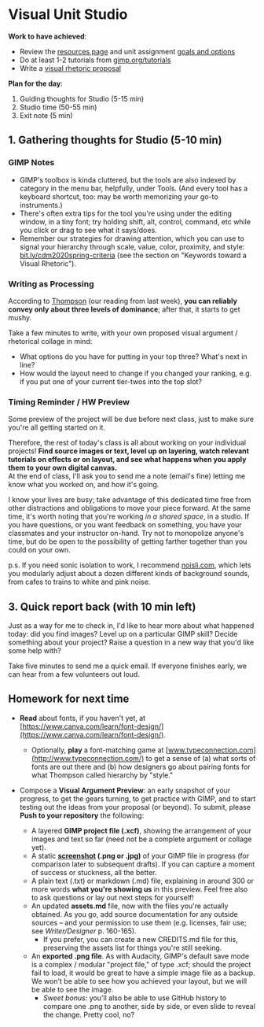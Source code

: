 



# Visual Unit Studio

**Work to have achieved**:
* Review the [resources page]({{site.github_url}}/resources) and unit assignment [goals and options](https://github.com/benmiller314/visual-argument-2020spring#project-2-visual-argument--rhetorical-collage)
* Do at least 1-2 tutorials from [gimp.org/tutorials](https://gimp.org/tutorials)
* Write a [visual rhetoric proposal]({{site.github.issues_url}})

**Plan for the day**:

1. Guiding thoughts for Studio (5-15 min)
2. Studio time (50-55 min)
3. Exit note (5 min)


## 1. Gathering thoughts for Studio (5-10 min)

### GIMP Notes
* GIMP's toolbox is kinda cluttered, but the tools are also indexed by category in the menu bar, helpfully, under Tools. (And every tool has a keyboard shortcut, too: may be worth memorizing your go-to instruments.)
* There's often extra tips for the tool you're using under the editing window, in a tiny font; try holding shift, alt, control, command, etc while you click or drag to see what it says/does.
* Remember our strategies for drawing attention, which you can use to signal your hierarchy through scale, value, color, proximity, and style: [bit.ly/cdm2020spring-criteria](http://bit.ly/cdm2020spring-criteria#heading=h.fhi9jgmnxpx8) (see the section on "Keywords toward a Visual Rhetoric").

### Writing as Processing
According to [Thompson](https://www.thetypetree.com/blog/graphic-design-101-dominancehierarchy) (our reading from last week), **you can reliably convey only about three levels of dominance**; after that, it starts to get mushy.

<div class="alert alert-success">
Take a few minutes to write, with your own proposed visual argument / rhetorical collage in mind:
<ul>
<li>What options do you have for putting in your top three? What's next in line?</li>
<li>How would the layout need to change if you changed your ranking, e.g. if you put one of your current tier-twos into the top slot?</li>
</ul>
</div>

### Timing Reminder / HW Preview
Some preview of the project will be due before next class, just to make sure you're all getting started on it.

<div class="alert alert-success">
Therefore, the rest of today's class is all about working on your individual projects! <strong>Find source images or text, level up on layering, watch relevant tutorials on effects or on layout, and see what happens when you apply them to your own digital canvas.</strong></div>

<div class="alert alert-info">
At the end of class, I'll ask you to send me a note (email's fine) letting me know what you worked on, and how it's going.
</div>

I know your lives are busy; take advantage of this dedicated time free from other distractions and obligations to move your piece forward. At the same time, it's worth noting that you're working _in a shared space_, in a studio. If you have questions, or you want feedback on something, you have your classmates and your instructor on-hand. Try not to monopolize anyone's time, but do be open to the possibility of getting farther together than you could on your own.

<div class="alert alert-white">
p.s. If you need sonic isolation to work, I recommend <a href="http://noisli.com">noisli.com</a>, which lets you modularly adjust about a dozen different kinds of background sounds, from cafes to trains to white and pink noise.
</div>

## 3. Quick report back (with 10 min left)

Just as a way for me to check in, I'd like to hear more about what happened today: did you find images? Level up on a particular GIMP skill? Decide something about your project? Raise a question in a new way that you'd like some help with?

Take five minutes to send me a quick email. If everyone finishes early, we can hear from a few volunteers out loud.


## Homework for next time

* **Read** about fonts, if you haven't yet, at [https://www.canva.com/learn/font-design/](https://www.canva.com/learn/font-design/).
   - Optionally, **play** a font-matching game at [www.typeconnection.com](http://www.typeconnection.com/) to get a sense of (a) what sorts of fonts are out there and (b) how designers go about pairing fonts for what Thompson called hierarchy by "style."

* Compose a **Visual Argument Preview**: an early snapshot of your progress, to get the gears turning, to get practice with GIMP, and to start testing out the ideas from your proposal (or beyond). To submit, please **Push to your repository** the following:
   <ul>
   <li> A layered <strong>GIMP project file (.xcf)</strong>, showing the arrangement of your images and text so far (need not be a complete argument or collage yet).</li>
   <li> A static <strong><a href="https://www.take-a-screenshot.org/">screenshot</a> (.png or .jpg)</strong> of your GIMP file in progress (for comparison later to subsequent drafts). If you can capture a moment of success or stuckness, all the better.</li>
   <li> A plain text (.txt) or markdown (.md) file, explaining in around 300 or more words <strong>what you're showing us</strong> in this preview. Feel free also to ask questions or lay out next steps for yourself!</li>
   <li> An updated <strong>assets.md</strong> file, now with the files you're actually obtained. As you go, add source documentation for any outside sources – and your permission to use them (e.g. licenses, fair use; see <em>Writer/Designer</em> p. 160-165). <ul><li>If you prefer, you can create a new CREDITS.md file for this, preserving the assets list for things you're still seeking.</li></ul></li>
   <li>An <strong>exported .png file</strong>. As with Audacity, GIMP's default save mode is a complex / modular "project file," of type .xcf; should the project fail to load, it would be great to have a simple image file as a backup. We won't be able to see how you achieved your layout, but we will be able to see the image. <ul><li><em>Sweet bonus:</em> you'll also be able to use GitHub history to compare one .png to another, side by side, or even slide to reveal the change. Pretty cool, no?</li></ul></li>
   </ul>
